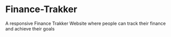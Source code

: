 # Finance-Trakker
A responsive Finance Trakker Website where people can track their finance and achieve their goals 
